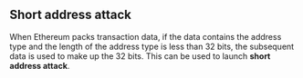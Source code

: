 ## Short address attack
When Ethereum packs transaction data, if the data contains the address type and the length of the address type is less than 32 bits, the subsequent data is used to make up the 32 bits. This can be used to launch **short address attack**.